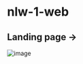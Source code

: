 # nlw-1-web

## Landing page -> 

![image](https://user-images.githubusercontent.com/52046972/84555514-c5930b00-acf3-11ea-824b-5ba20832851c.png)
